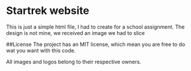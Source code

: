 # Startrek website
This is just a simple html file, I had to create for a school assignment.  The design is not mine, we received an image we had to slice

##License
The project has an MIT license, which mean you are free to do wat you want with this code.

All images and logos belong to their respective owners.
